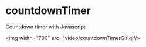 # countdownTimer
Countdown timer with Javascript

<img width="700" src="video/countdownTimerGif.gif/>


